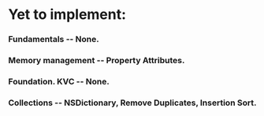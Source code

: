 # Yet to implement:
### Fundamentals -- None.
### Memory management -- Property Attributes.
### Foundation. KVC -- None.
### Collections -- NSDictionary, Remove Duplicates, Insertion Sort.
